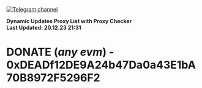 [![Telegram channel](https://img.shields.io/endpoint?url=https://runkit.io/damiankrawczyk/telegram-badge/branches/master?url=https://t.me/n4z4v0d)](https://t.me/n4z4v0d) 

**Dynamic Updates Proxy List with Proxy Checker**  
**Last Updated: 20.12.23 21:31**

# DONATE (_any evm_) - 0xDEADf12DE9A24b47Da0a43E1bA70B8972F5296F2
